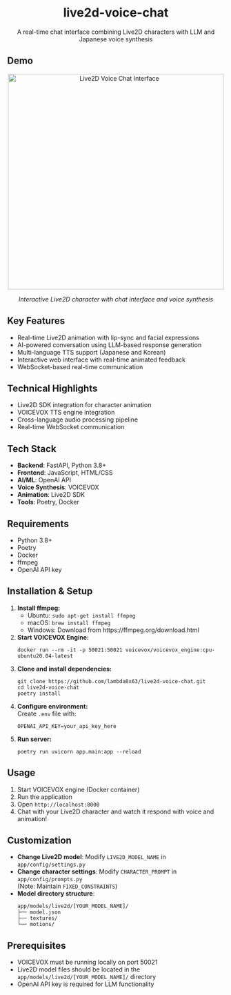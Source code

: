 <h1 align="center">
    live2d-voice-chat
</h1>
<p align="center">
    A real-time chat interface combining Live2D characters with LLM and Japanese voice synthesis
</p>

<h2 align="left">Demo</h2>
<p align="center">
    <img src="https://github.com/user-attachments/assets/ae944b45-46ae-4e89-9fd3-4a5de9ac360a" alt="Live2D Voice Chat Interface" width="500">
</p>
<p align="center">
    <em>Interactive Live2D character with chat interface and voice synthesis</em>
</p>

<h2 align="left">Key Features</h2>
<ul>
<li>Real-time Live2D animation with lip-sync and facial expressions</li>
<li>AI-powered conversation using LLM-based response generation</li>
<li>Multi-language TTS support (Japanese and Korean)</li>
<li>Interactive web interface with real-time animated feedback</li>
<li>WebSocket-based real-time communication</li>
</ul>

<h2 align="left">Technical Highlights</h2>
<ul>
<li>Live2D SDK integration for character animation</li>
<li>VOICEVOX TTS engine integration</li>
<li>Cross-language audio processing pipeline</li>
<li>Real-time WebSocket communication</li>
</ul>

<h2 align="left">Tech Stack</h2>
<ul>
<li><strong>Backend</strong>: FastAPI, Python 3.8+</li>
<li><strong>Frontend</strong>: JavaScript, HTML/CSS</li>
<li><strong>AI/ML</strong>: OpenAI API</li>
<li><strong>Voice Synthesis</strong>: VOICEVOX</li>
<li><strong>Animation</strong>: Live2D SDK</li>
<li><strong>Tools</strong>: Poetry, Docker</li>
</ul>

<h2 align="left">Requirements</h2>
<ul>
<li>Python 3.8+</li>
<li>Poetry</li>
<li>Docker</li>
<li>ffmpeg</li>
<li>OpenAI API key</li>
</ul>

<h2 align="left">Installation & Setup</h2>

<ol>
<li><strong>Install ffmpeg:</strong>
<ul>
<li>Ubuntu: <code>sudo apt-get install ffmpeg</code></li>
<li>macOS: <code>brew install ffmpeg</code></li>
<li>Windows: Download from https://ffmpeg.org/download.html</li>
</ul>
</li>

<li><strong>Start VOICEVOX Engine:</strong>
<pre><code>docker run --rm -it -p 50021:50021 voicevox/voicevox_engine:cpu-ubuntu20.04-latest</code></pre>
</li>

<li><strong>Clone and install dependencies:</strong>
<pre><code>git clone https://github.com/lambda0x63/live2d-voice-chat.git
cd live2d-voice-chat
poetry install</code></pre>
</li>

<li><strong>Configure environment:</strong><br>
Create <code>.env</code> file with:
<pre><code>OPENAI_API_KEY=your_api_key_here</code></pre>
</li>

<li><strong>Run server:</strong>
<pre><code>poetry run uvicorn app.main:app --reload</code></pre>
</li>
</ol>

<h2 align="left">Usage</h2>
<ol>
<li>Start VOICEVOX engine (Docker container)</li>
<li>Run the application</li>
<li>Open <code>http://localhost:8000</code></li>
<li>Chat with your Live2D character and watch it respond with voice and animation!</li>
</ol>

<h2 align="left">Customization</h2>
<ul>
<li><strong>Change Live2D model</strong>: Modify <code>LIVE2D_MODEL_NAME</code> in <code>app/config/settings.py</code></li>
<li><strong>Change character settings</strong>: Modify <code>CHARACTER_PROMPT</code> in <code>app/config/prompts.py</code><br>
(Note: Maintain <code>FIXED_CONSTRAINTS</code>)</li>
<li><strong>Model directory structure</strong>:
<pre><code>app/models/live2d/[YOUR_MODEL_NAME]/
├── model.json
├── textures/
└── motions/</code></pre>
</li>
</ul>

<h2 align="left">Prerequisites</h2>
<ul>
<li>VOICEVOX must be running locally on port 50021</li>
<li>Live2D model files should be located in the <code>app/models/live2d/[YOUR_MODEL_NAME]/</code> directory</li>
<li>OpenAI API key is required for LLM functionality</li>
</ul>
